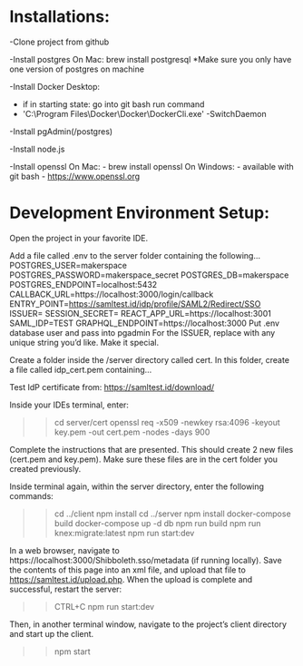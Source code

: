 # Installations:

-Clone project from github 

-Install postgres 
On Mac: brew install postgresql
*Make sure you only have one version of postgres on machine

-Install Docker Desktop: 
  * if in starting state: go into git bash run command 
  * 'C:\Program Files\Docker\Docker\DockerCli.exe' -SwitchDaemon

-Install pgAdmin(/postgres)

-Install node.js

-Install openssl
  On Mac: 
    - brew install openssl
  On Windows:
    - available with git bash
    - https://www.openssl.org



# Development Environment Setup:

Open the project in your favorite IDE.

Add a file called .env to the server folder containing the following…
POSTGRES_USER=makerspace
POSTGRES_PASSWORD=makerspace_secret
POSTGRES_DB=makerspace
POSTGRES_ENDPOINT=localhost:5432
CALLBACK_URL=https://localhost:3000/login/callback
ENTRY_POINT=https://samltest.id/idp/profile/SAML2/Redirect/SSO
ISSUER=<unique>
SESSION_SECRET=<secret>
REACT_APP_URL=https://localhost:3001
SAML_IDP=TEST
GRAPHQL_ENDPOINT=https://localhost:3000
Put .env database user and pass into pgadmin
For the ISSUER, replace <unique> with any unique string you’d like. Make it special.

Create a folder inside the /server directory called cert. In this folder, create a file called idp_cert.pem containing…

Test IdP certificate from: https://samltest.id/download/

Inside your IDEs terminal, enter:
>> cd server/cert
>> openssl req -x509 -newkey rsa:4096 -keyout key.pem -out cert.pem -nodes -days 900

Complete the instructions that are presented. This should create 2 new files (cert.pem and key.pem). Make sure these files are in the cert folder you created previously.

Inside terminal again, within the server directory, enter the following commands:
>> cd ../client
>> npm install
>> cd ../server
>> npm install
>> docker-compose build
>> docker-compose up -d db
>> npm run build
>> npm run knex:migrate:latest
>> npm run start:dev

In a web browser, navigate to https://localhost:3000/Shibboleth.sso/metadata (if running locally). Save the contents of this page into an xml file, and upload that file to https://samltest.id/upload.php.
When the upload is complete and successful, restart the server:
>> CTRL+C
>> npm run start:dev

Then, in another terminal window, navigate to the project’s client directory and start up the client.
>> npm start

